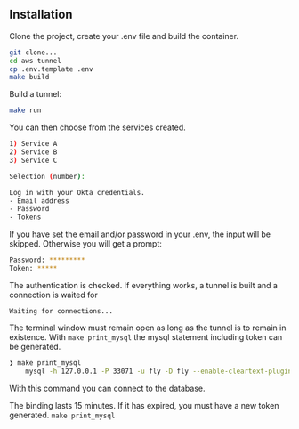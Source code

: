 ## Installation

Clone the project, create your .env file and build the container.

```sh
git clone...
cd aws tunnel
cp .env.template .env
make build
```


Build a tunnel:

```sh
make run
```
You can then choose from the services created.

```sh 
1) Service A 
2) Service B 
3) Service C 

Selection (number):
```
```sh
Log in with your Okta credentials.
- Email address
- Password
- Tokens
```

If you have set the email and/or password in your .env, the input will be skipped. Otherwise you will get a prompt:


```sh
Password: *********
Token: *****
```

The authentication is checked. If everything works, a tunnel is built and a connection is waited for

`Waiting for connections...`

The terminal window must remain open as long as the tunnel is to remain in existence.
With `make print_mysql` the mysql statement including token can be generated.

```sh
❯ make print_mysql
    mysql -h 127.0.0.1 -P 33071 -u fly -D fly --enable-cleartext-plugin --password='db.proxy.region.rds.amazonaws.com:3306/?Action=connect&DBUser=username&X-Amz-Algorithm=ABCD-ABCD-ABCDABCD-ABC-Credential...Token=...
```

With this command you can connect to the database.


The binding lasts 15 minutes. If it has expired, you must have a new token generated. `make print_mysql`
